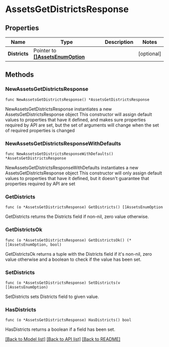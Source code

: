 # AssetsGetDistrictsResponse

## Properties

Name | Type | Description | Notes
------------ | ------------- | ------------- | -------------
**Districts** | Pointer to [**[]AssetsEnumOption**](AssetsEnumOption.md) |  | [optional] 

## Methods

### NewAssetsGetDistrictsResponse

`func NewAssetsGetDistrictsResponse() *AssetsGetDistrictsResponse`

NewAssetsGetDistrictsResponse instantiates a new AssetsGetDistrictsResponse object
This constructor will assign default values to properties that have it defined,
and makes sure properties required by API are set, but the set of arguments
will change when the set of required properties is changed

### NewAssetsGetDistrictsResponseWithDefaults

`func NewAssetsGetDistrictsResponseWithDefaults() *AssetsGetDistrictsResponse`

NewAssetsGetDistrictsResponseWithDefaults instantiates a new AssetsGetDistrictsResponse object
This constructor will only assign default values to properties that have it defined,
but it doesn't guarantee that properties required by API are set

### GetDistricts

`func (o *AssetsGetDistrictsResponse) GetDistricts() []AssetsEnumOption`

GetDistricts returns the Districts field if non-nil, zero value otherwise.

### GetDistrictsOk

`func (o *AssetsGetDistrictsResponse) GetDistrictsOk() (*[]AssetsEnumOption, bool)`

GetDistrictsOk returns a tuple with the Districts field if it's non-nil, zero value otherwise
and a boolean to check if the value has been set.

### SetDistricts

`func (o *AssetsGetDistrictsResponse) SetDistricts(v []AssetsEnumOption)`

SetDistricts sets Districts field to given value.

### HasDistricts

`func (o *AssetsGetDistrictsResponse) HasDistricts() bool`

HasDistricts returns a boolean if a field has been set.


[[Back to Model list]](../README.md#documentation-for-models) [[Back to API list]](../README.md#documentation-for-api-endpoints) [[Back to README]](../README.md)


